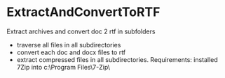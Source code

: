 # ExtractAndConvertToRTF
Extract archives and convert doc 2 rtf in subfolders

- traverse all files in all subdirectories
-	convert each doc and docx files to rtf
-	extract compressed files in all subdirectories.
Requirements: installed 7Zip into c:\Program Files\7-Zip\

